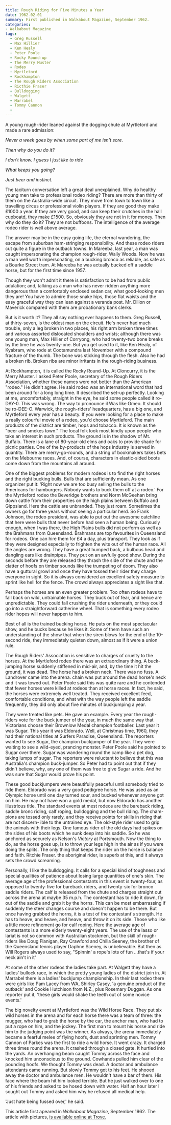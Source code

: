 ```yaml
---
title: Rough Riding for Five Minutes a Year
date: 1962-02-01
summary: First published in Walkabout Magazine, September 1962.
categories:
- Walkabout Magazine
tags:
  - Greg Russell
  - Max Hillier
  - Ken Healy
  - Peter Poole
  - Rocky Round-up
  - The Merry Muster
  - Rodeo
  - Myrtletord
  - Rockhampton
  - The Rough Riders Association
  - Ricthie Fraser
  - Bulldogging
  - Walgett
  - Marrabel
  - Tommy Cannon
  -  
---
```


A young rough-rider leaned against the dogging chute at Myrtletord and made a rare admission: 

*Never a week goes by when some part of me isn't sore.* 

*Then why do you do it?*

*I don't know. I guess I just like to ride* 

*What keeps you going?* 

*Just beer and instinct.* 

The taciturn conversation left a great deal unexplained. Why do healthy young men take to professional rodeo riding? There are more than thirty of them on the Australia-wide circuit. They move from town to town like a travelling circus or professional violin players. If they are good they make £1000 a year. If they are very good, and can keep their crutches in the hall cupboatd, they make £1500. So, obviously they are not in it for money. Then why do they do it? They are not buffoons. The intelligence of the average rodeo rider is well above average.

The answer may be in the easy going life, the eternal wandering, the escape from suburban ham-stringing responsibility. And these rodeo riders cut quite a figure in the outback towns. In Mareeba, last year, a man was caught impersonating the champion rough-rider, Wally Woods. Now he was a man well worth impersonating, on a bucking bronco as reliable, as safe as a Bourke Street tram. At Mareeba he was actually bucked off a saddle horse, but for the first time since 1957.

Though they won't admit it there is satisfaction to be had from public adulation; and, talking as a man who has never ridden anything more dangerous than a comfortably enclosed sedan car, what good-looking men they are! You have to admire those snake hips, those flat waists and the easy graceful way they can lean against a veranda post. Mr. Dillon or Maverick compared with them are probationary bank clerks.

But is it worth it? They all say nothing ever happens to them. Greg Russell, at thirty-seven, is the oldest man on the circuit. He's never had much trouble, only a leg broken in two places, his right arm broken three times and various assorted dislocated shoulders and wrists; although there was one young man, Max Hillier of Corryong, who had twenty-two bone breaks by the time he was twenty-one. But you get used to it, like Ken Healy, of Kyabram, who rode at Cootamundra last November with a compound fracture of the thumb. The bone was sticking through the flesh. Also he had a broken rib. Broken ribs are minor irritants in the rough-riding business.

At Rockhampton, it is called the Rocky Round-Up. At Cloncurry, it is the Merry Muster. I asked Peter Poole, secretary of the Rough Riders Association, whether these names were not better than the American "rodeo." He didn't agree. He said rodeo was an international word that had been around for a long long time. It described the set-up perfectly. Looking at me, uncomfortably, straight in the eye, he said some people called it ro-DAY-0. This was wrong. The way to pronounce il Was like Omeo. It should be ro-DEE-O. Warwick, the rough-riders' headquarters, has a big one, and Myrtleford every year has a beauty. If you were looking for a place to make a really colourful movie of a rodeo, you'd choose Myrtleford. The main products of the district are timber, hops and tobacco. It is known as the "beer and smokes town." The local folk look most kindly upon people who take an interest in such products. The ground is in the shadow of Mt. Buffalo. There is a lane of 80-year-old elms and oaks to provide shade for picnic parties. One of the by-products of the hops industry is served in quantity. There are merry-go-rounds, and a string of bookmakers takes bets on the Mebourne races. And, of course, characters in elastic-sided boots come down from the mountains all around.

One of the biggest problems for modern rodeos is to find the right horses and the right bucking bulls. Bulls that are sufficiently mean. As one organizer put it: 'Right now we are too busy selling the bulls to the Americans for hamburgers. Nobody wants to buck them off at a rodeo.' For the Myrtleford rodeo the Beveridge brothers and Norm McGeehan bring down cattle from their properties on the high plains between Buffalo and Gippsland. Here the cattle are unbranded. They just roam. Sometimes the owners go for three years without seeing a particular herd. So Frank Johnson, the rodeo president, was able to put out the awesome catchline that here were bulls that never before had seen a human being. Curiously enough, when I was there, the High Plains bulls did not perform as well as the Brahmans from Queensland. Brahmans are top favourites in Oueensland for rodeos. One can hire them for £4 a day, plus transport. They look as if they were designed especially to frighten the wits out of the human race. All the angles are wrong. They have a great humped back, a bulbous head and dangling ears like drainpipes. They put on an awfully good show. During the seconds before they are released they thrash the side of the chute and the clatter of hoofs on timber sounds like the trumpeting of doom. They also have a guttural growl and once they have tossed their rider they charge everyone in sight. So it is always considered an excellent safety measure to sprint like hell for the fence. The crowd always appreciates a sight like that.

Perhaps the horses are an even greater problem. Too often rodeos have to fall back on wild, untrainable horses. They buck out of fear, and hence are unpredictable. They could fall crushing the rider underneath, or they could go into a straightforward catherine wheel. That is something every rodeo rider hopes will never happen to him.

Best of all is the trained bucking horse. He puts on the most spectacular show, and he bucks because he likes it. Some of them have such an understanding of the show that when the siren blows for the end of the 10-second ride, they immediately quieten down, almost as if it were a union rule.

The Rough Riders' Association is sensitive to charges of cruelty to the horses. At the Myrtleford rodeo there was an extraordinary thing. A buck-jumping horse suddenly stiffened in mid-air, and, by the time it hit the ground, it was dead. The horse had a broken neck. There was no fuss. A Landrover came into the arena. chain was put around the dead horse's neck and it was towed out. Peter Poole said this was quite rare and he contended that fewer horses were killed at rodeos than at horse races. In fact, he said, the horses were extremely well treated. They received excellent feed, comfortable conditions, and what with the way people left the saddle frequently, they did only about five minutes of buckjumping a year.

They were treated like pets. He gave an example. Every year the rough-riders vote for the buck jumper of the year, in much the same way that Victorians choose their Brownlow Medal champion footballer. Last year it was Sugar. This year it was Eldorado. Well, at Christmas time, 1960, they had their national titles at Surfers Paradise, Queensland. The reporters wanted to see Sugar, the champion buckjumper of the year. They were waiting to see a wild-eyed, prancing monster. Peter Poole said he pointed to Sugar over there. Sugar was wandering round the camp like a pet dog, taking lumps of sugar. The reporters were reluctant to believe that this was Australia's champion buck-jumper. So Peter had to point out that if they didn't believe, why, any one of them was free to give Sugar a ride. And he was sure that Sugar would prove his point.

These good buckjumpers were beautifully peaceful until somebody tried to ride them. Eldorado was a very good pedigree horse. He was used as an Olympic horse until one day turned sour, and bucked whenever anyone got on him. He may not have won a gold medal, but now Eldorado has another illustrious title. The standard events at mest rodeos are the bareback riding, saddle bronc riding, calf roping, bulldogging and the bull riding. The cham- pions are tossed only rarely, and they receive points for skills in riding that are not discern- ible to the untrained eye. The old-style rider used to grip the animals with their legs. One famous rider of the old days had spikes on the sides of his boots which he sunk deep into his saddle. So he was anchored as securely as Nelson's *Victory* at Portsmouth. Now the thing to do, as the horse goes up, is to throw your legs high in the air as if you were doing the splits. The only thing that keeps the rider on the horse is balance and faith. Ritchie Fraser. the aboriginal rider, is superb at this, and it always sets the crowd screaming.

Personally, I like the bulldogging. It calls for a special kind of toughness and special qualities of patience about losing large quantities of one's skin. The average age of the professional contestants in this event is twenty-four, as opposed to twenty-five for bareback riders, and twenty-six for bronco saddle riders. The calf is released from the chute and charges straight out across the arena at maybe 35 m.p.h. The contestant has to ride it down, fly out of the saddle and grab it by the horns. This can be most embarrassing if suddenly the steer changes course and doesn't happen to be there. But once having grabbed the horns, it is a test of the contestant's strength. He has to heave, and heave, and heave, and throw it on its side. Those who like a little more refinement go for calf roping. Here the average age of contestants is a more elderly twenty-eight years. The use of the lasso or lariat is not so common with Australian stockmen, but the skill of rough-riders like Doug Flanigan, Ray Crawford and Chilla Seeney, the brother of the Queensland tennis player Daphne Sceney, is unbelievable. But then as Will Rogers always used to say, "Spinnin' a rope's lots of fun ...that's if your neck ain't in it'

At some of the other rodeos the ladies take part. At Walgett they have a ladies' bullock race, in which the pretty young ladies of the district join in. At Marrabel there is a ladies' buckjump championship. In their last rodeo there were girls like Pam Lacey from WA, Shirley Casey, 'a genuine product of the outback' and Cookie Hutchison from N.Z., plus Rosemary Duggan. As one reporter put it, 'these girls would shake the teeth out of some novice events.'

The big novelty event at Myrtleford was the Wild Horse Race. They put six wild horses in the arena and for each horse there was a team of three: the mugger, who had to grab the horse by the car, the anchor man, who had to put a rope on him, and the jockey. The first man to mount his horse and ride him to the judging point was the winner. As always, the arena immediately became a fearful melee of flying hoofs, dust and sprinting men. Tommy Cannon of Parkes was the first to ride a wild horse. It went crazy. It charged three times round the arena. It crashed through a closed gate. It hurtled into the yards. An overhanging beam caught Tommy across the face and knocked him unconscious to the ground. Cowhands pulled him clear of the pounding hoofs. We thought Tommy was dead. A doctor and ambulance attendants came running. But slowly Tommy got to his feet. He shooed away the doctor and ambulance men. He wouldn't have a bar of them. His face where the beam hit him looked terrible. But he just walked over to one of his friends and asked to be hosed down with water. Half an hour later I sought out Tommy and asked him why he refused all medical help. 

'Just hate being fussed over,' he said.

This article first apeared in *Walkabout Magazine*, September 1962. The article with pictures, [is available online at Trove.](https://nla.gov.au/nla.obj-752699070/view?sectionId=nla.obj-755724925&partId=nla.obj-752720703#page/n21/mode/1up)



